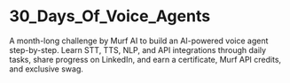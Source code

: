# 30_Days_Of_Voice_Agents
A month-long challenge by Murf AI to build an AI-powered voice agent step-by-step. Learn STT, TTS, NLP, and API integrations through daily tasks, share progress on LinkedIn, and earn a certificate, Murf API credits, and exclusive swag.
